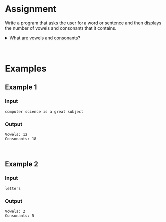 # <b>Assignment</b>
Write a program that asks the user for a word or sentence and then displays the number of vowels and consonants that it contains.

<details markdown="1"><summary>What are vowels and consonants?</summary>
- Vowels: `a`, `e`, `i`, `o`, `u`
- Consonants: `b`, `c`, `d`, `f`, `g`, `h`, `i`, `j`, `k`, `l`, `m`, `n`, `p`, `q`, `r`, `s`, `t`, `v`, `w`, `x`, `z`
- Special case: `y`, because whether this is a vowel or consonant depends on the pronunciation. We will not consider this letter for this exercise and it will not appear.
- Space: if a sentence is given there will be spaces between the words. The spaces should count to neither of the two categories.
- Capital letters: for the convenience of the exercise we will only work with lowercase letters in this exercise. So you do not need to account for capital letters.
</details>

<br>
<br>

# <b>Examples</b>

## Example 1
### Input
```console?lang=python
computer science is a great subject
```

### Output
```console?lang=python
Vowels: 12
Consonants: 18
```

<br>

## Example 2
### Input
```console?lang=python
letters
```

### Output
```console?lang=python
Vowels: 2
Consonants: 5
```
